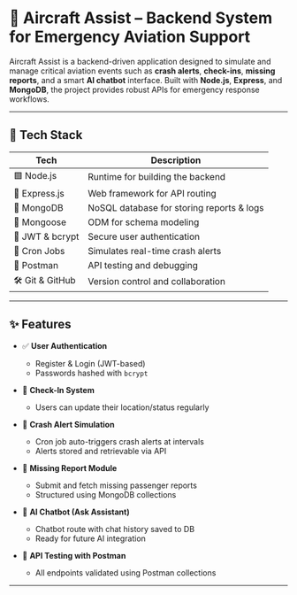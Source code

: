 # 🛫 Aircraft Assist – Backend System for Emergency Aviation Support

Aircraft Assist is a backend-driven application designed to simulate and manage critical aviation events such as **crash alerts**, **check-ins**, **missing reports**, and a smart **AI chatbot** interface. Built with **Node.js**, **Express**, and **MongoDB**, the project provides robust APIs for emergency response workflows.

---

## 🚀 Tech Stack

| Tech            | Description                              |
|-----------------|------------------------------------------|
| 🟩 Node.js       | Runtime for building the backend         |
| 🚂 Express.js    | Web framework for API routing            |
| 🍃 MongoDB       | NoSQL database for storing reports & logs |
| 🧠 Mongoose      | ODM for schema modeling                  |
| 🔐 JWT & bcrypt  | Secure user authentication               |
| 🧭 Cron Jobs     | Simulates real-time crash alerts         |
| 💬 Postman       | API testing and debugging                |
| 🛠 Git & GitHub  | Version control and collaboration        |

---

## ✨ Features

- ✅ **User Authentication**  
  - Register & Login (JWT-based)  
  - Passwords hashed with `bcrypt`

- 📍 **Check-In System**  
  - Users can update their location/status regularly

- 🚨 **Crash Alert Simulation**  
  - Cron job auto-triggers crash alerts at intervals  
  - Alerts stored and retrievable via API

- 📢 **Missing Report Module**  
  - Submit and fetch missing passenger reports  
  - Structured using MongoDB collections

- 🤖 **AI Chatbot (Ask Assistant)**  
  - Chatbot route with chat history saved to DB  
  - Ready for future AI integration

- 🔎 **API Testing with Postman**  
  - All endpoints validated using Postman collections

---


